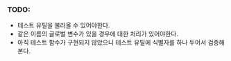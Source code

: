 ### TODO:

- 테스트 유틸을 불러올 수 있어야한다.
- 같은 이름의 글로벌 변수가 있을 경우에 대한 처리가 있어야한다.
- 아직 테스트 함수가 구현되지 않았으니 테스트 유틸에 식별자를 하나 두어서 검증해본다.
